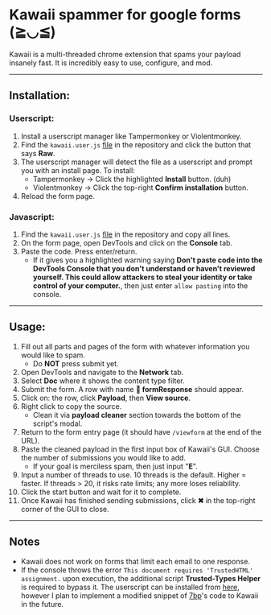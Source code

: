 # Kawaii spammer for google forms (≧◡≦)

Kawaii is a multi-threaded chrome extension that spams your payload insanely fast. It is incredibly easy to use, configure, and mod.

---

## Installation:

### Userscript:
1. Install a userscript manager like Tampermonkey or Violentmonkey.
2. Find the `kawaii.user.js` [file](https://github.com/zzryn/kawaii_gforms_spammer/blob/main/kawaii.user.js) in the repository and click the button that says **Raw**.
3. The userscript manager will detect the file as a userscript and prompt you with an install page. To install:
   * Tampermonkey → Click the highlighted **Install** button. (duh)
   * Violentmonkey → Click the top-right **Confirm installation** button.
4. Reload the form page.

### Javascript:
1. Find the `kawaii.user.js` [file](https://github.com/zzryn/kawaii_gforms_spammer/blob/main/kawaii.user.js) in the repository and copy all lines.
2. On the form page, open DevTools and click on the **Console** tab.
3. Paste the code. Press enter/return.
   * If it gives you a highlighted warning saying **Don't paste code into the DevTools Console that you don't understand or haven't reviewed yourself. This could allow attackers to steal your identity or take control of your computer.**, then just enter ```allow pasting``` into the console.

---

## Usage:

1. Fill out all parts and pages of the form with whatever information you would like to spam.
   * Do **NOT** press submit yet.
2. Open DevTools and navigate to the **Network** tab.
3. Select **Doc** where it shows the content type filter.
4. Submit the form. A row with name **📄 formResponse** should appear.
5. Click on: the row, click **Payload**, then **View source**.
6. Right click to copy the source.
   * Clean it via **payload cleaner** section towards the bottom of the script's modal.
7. Return to the form entry page (it should have ```/viewform``` at the end of the URL).
8. Paste the cleaned payload in the first input box of Kawaii's GUI. Choose the number of submissions you would like to add.
   * If your goal is merciless spam, then just input "**E**".
9. Input a number of threads to use. 10 threads is the default. Higher = faster. If threads > 20, it risks rate limits; any more loses reliability. 
10. Click the start button and wait for it to complete.
11. Once Kawaii has finished sending submissions, click **✖** in the top-right corner of the GUI to close.

---

## Notes

- Kawaii does not work on forms that limit each email to one response.
- If the console throws the error `This document requires 'TrustedHTML' assignment.` upon execution, the additional script **Trusted-Types Helper** is required to bypass it. The userscript can be installed from [here](https://greasyfork.org/en/scripts/433051-trusted-types-helper), however I plan to implement a modified snippet of [7bp](https://github.com/7bp)'s code to Kawaii in the future.
